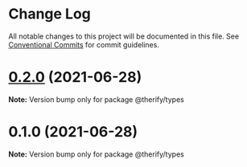 # Change Log

All notable changes to this project will be documented in this file.
See [Conventional Commits](https://conventionalcommits.org) for commit guidelines.

# [0.2.0](https://github.com/warren-sadler/therify/compare/@therify/types@0.1.0...@therify/types@0.2.0) (2021-06-28)

**Note:** Version bump only for package @therify/types





# 0.1.0 (2021-06-28)

**Note:** Version bump only for package @therify/types
